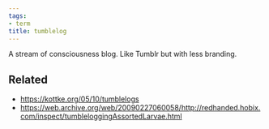 ```yaml
---
tags:
- term
title: tumblelog
---
```


A stream of consciousness blog. Like Tumblr but with less branding.

## Related

* https://kottke.org/05/10/tumblelogs
* https://web.archive.org/web/20090227060058/http://redhanded.hobix.com/inspect/tumbleloggingAssortedLarvae.html